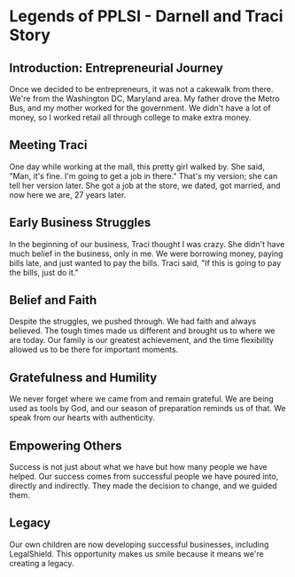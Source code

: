 # Legends of PPLSI - Darnell and Traci Story

## Introduction: Entrepreneurial Journey
Once we decided to be entrepreneurs, it was not a cakewalk from there. We're from the Washington DC, Maryland area. My father drove the Metro Bus, and my mother worked for the government. We didn't have a lot of money, so I worked retail all through college to make extra money.

## Meeting Traci
One day while working at the mall, this pretty girl walked by. She said, "Man, it's fine. I'm going to get a job in there." That's my version; she can tell her version later. She got a job at the store, we dated, got married, and now here we are, 27 years later.

## Early Business Struggles
In the beginning of our business, Traci thought I was crazy. She didn't have much belief in the business, only in me. We were borrowing money, paying bills late, and just wanted to pay the bills. Traci said, "If this is going to pay the bills, just do it."

## Belief and Faith
Despite the struggles, we pushed through. We had faith and always believed. The tough times made us different and brought us to where we are today. Our family is our greatest achievement, and the time flexibility allowed us to be there for important moments.

## Gratefulness and Humility
We never forget where we came from and remain grateful. We are being used as tools by God, and our season of preparation reminds us of that. We speak from our hearts with authenticity.

## Empowering Others
Success is not just about what we have but how many people we have helped. Our success comes from successful people we have poured into, directly and indirectly. They made the decision to change, and we guided them.

## Legacy
Our own children are now developing successful businesses, including LegalShield. This opportunity makes us smile because it means we're creating a legacy.